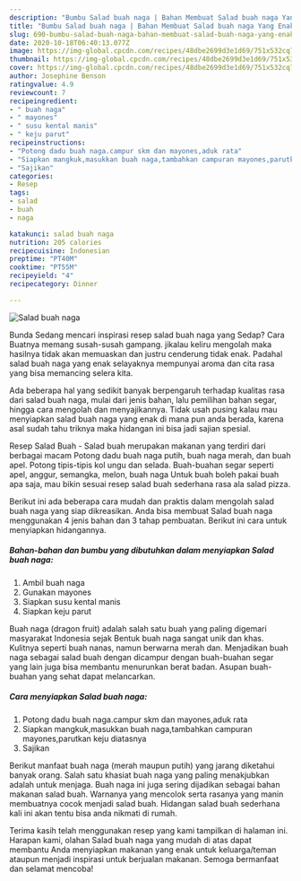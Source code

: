 ```yaml
---
description: "Bumbu Salad buah naga | Bahan Membuat Salad buah naga Yang Enak Dan Lezat"
title: "Bumbu Salad buah naga | Bahan Membuat Salad buah naga Yang Enak Dan Lezat"
slug: 690-bumbu-salad-buah-naga-bahan-membuat-salad-buah-naga-yang-enak-dan-lezat
date: 2020-10-18T06:40:13.077Z
image: https://img-global.cpcdn.com/recipes/48dbe2699d3e1d69/751x532cq70/salad-buah-naga-foto-resep-utama.jpg
thumbnail: https://img-global.cpcdn.com/recipes/48dbe2699d3e1d69/751x532cq70/salad-buah-naga-foto-resep-utama.jpg
cover: https://img-global.cpcdn.com/recipes/48dbe2699d3e1d69/751x532cq70/salad-buah-naga-foto-resep-utama.jpg
author: Josephine Benson
ratingvalue: 4.9
reviewcount: 7
recipeingredient:
- " buah naga"
- " mayones"
- " susu kental manis"
- " keju parut"
recipeinstructions:
- "Potong dadu buah naga.campur skm dan mayones,aduk rata"
- "Siapkan mangkuk,masukkan buah naga,tambahkan campuran mayones,parutkan keju diatasnya"
- "Sajikan"
categories:
- Resep
tags:
- salad
- buah
- naga

katakunci: salad buah naga 
nutrition: 205 calories
recipecuisine: Indonesian
preptime: "PT40M"
cooktime: "PT55M"
recipeyield: "4"
recipecategory: Dinner

---
```



![Salad buah naga](https://img-global.cpcdn.com/recipes/48dbe2699d3e1d69/751x532cq70/salad-buah-naga-foto-resep-utama.jpg)

Bunda Sedang mencari inspirasi resep salad buah naga yang Sedap? Cara Buatnya memang susah-susah gampang. jikalau keliru mengolah maka hasilnya tidak akan memuaskan dan justru cenderung tidak enak. Padahal salad buah naga yang enak selayaknya mempunyai aroma dan cita rasa yang bisa memancing selera kita.

Ada beberapa hal yang sedikit banyak berpengaruh terhadap kualitas rasa dari salad buah naga, mulai dari jenis bahan, lalu pemilihan bahan segar, hingga cara mengolah dan menyajikannya. Tidak usah pusing kalau mau menyiapkan salad buah naga yang enak di mana pun anda berada, karena asal sudah tahu triknya maka hidangan ini bisa jadi sajian spesial.

Resep Salad Buah - Salad buah merupakan makanan yang terdiri dari berbagai macam Potong dadu buah naga putih, buah naga merah, dan buah apel. Potong tipis-tipis kol ungu dan selada. Buah-buahan segar seperti apel, anggur, semangka, melon, buah naga Untuk buah boleh pakai buah apa saja, mau bikin sesuai resep salad buah sederhana rasa ala salad pizza.


Berikut ini ada beberapa cara mudah dan praktis dalam mengolah salad buah naga yang siap dikreasikan. Anda bisa membuat Salad buah naga menggunakan 4 jenis bahan dan 3 tahap pembuatan. Berikut ini cara untuk menyiapkan hidangannya.

<!--inarticleads1-->

##### Bahan-bahan dan bumbu yang dibutuhkan dalam menyiapkan Salad buah naga:

1. Ambil  buah naga
1. Gunakan  mayones
1. Siapkan  susu kental manis
1. Siapkan  keju parut


Buah naga (dragon fruit) adalah salah satu buah yang paling digemari masyarakat Indonesia sejak Bentuk buah naga sangat unik dan khas. Kulitnya seperti buah nanas, namun berwarna merah dan. Menjadikan buah naga sebagai salad buah dengan dicampur dengan buah-buahan segar yang lain juga bisa membantu menurunkan berat badan. Asupan buah-buahan yang sehat dapat melancarkan. 

<!--inarticleads2-->

##### Cara menyiapkan Salad buah naga:

1. Potong dadu buah naga.campur skm dan mayones,aduk rata
1. Siapkan mangkuk,masukkan buah naga,tambahkan campuran mayones,parutkan keju diatasnya
1. Sajikan


Berikut manfaat buah naga (merah maupun putih) yang jarang diketahui banyak orang. Salah satu khasiat buah naga yang paling menakjubkan adalah untuk menjaga. Buah naga ini juga sering dijadikan sebagai bahan makanan salad buah. Warnanya yang mencolok serta rasanya yang manin membuatnya cocok menjadi salad buah. Hidangan salad buah sederhana kali ini akan tentu bisa anda nikmati di rumah. 

Terima kasih telah menggunakan resep yang kami tampilkan di halaman ini. Harapan kami, olahan Salad buah naga yang mudah di atas dapat membantu Anda menyiapkan makanan yang enak untuk keluarga/teman ataupun menjadi inspirasi untuk berjualan makanan. Semoga bermanfaat dan selamat mencoba!
